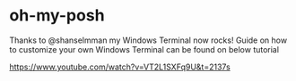 # oh-my-posh

Thanks to @shanselmman my Windows Terminal now rocks! Guide on how to customize your own Windows Terminal can be found on below tutorial 

https://www.youtube.com/watch?v=VT2L1SXFq9U&t=2137s 

